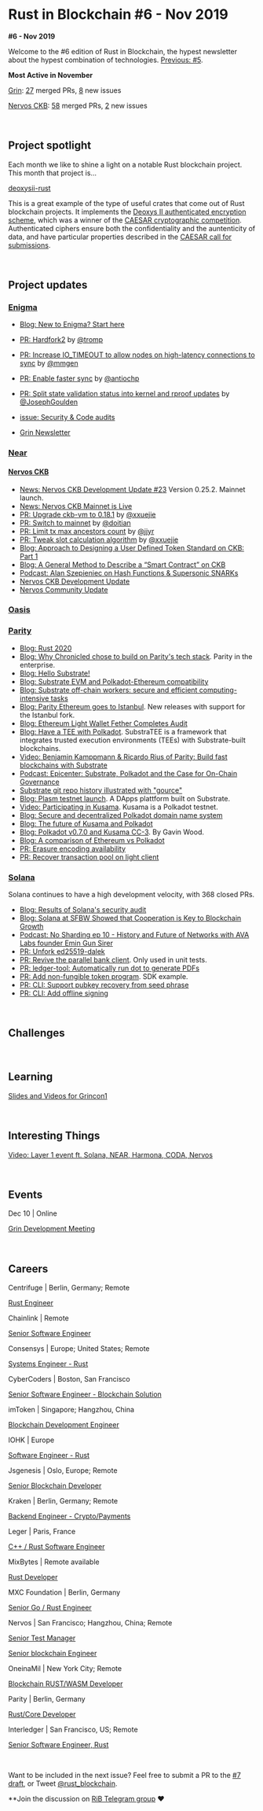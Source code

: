 # Rust in Blockchain #6 - Nov 2019

**#6 - Nov 2019**

Welcome to the #6 edition of Rust in Blockchain, the hypest newsletter about the hypest combination of technologies. [Previous: #5](https://rustinblockchain.org/2019/11/07/rust-in-blockchain-5-october-2019/).


**Most Active in November**

[Grin](grin): [27][grin-mergedpr] merged PRs, [8][grin-issue] new issues

[Nervos CKB](nervos): [58][nervos-mergedpr] merged PRs, [2][nervos-issue] new issues

[grin]: https://github.com/mimblewimble/grin
[grin-issue]: https://github.com/mimblewimble/grin/issues?utf8=%E2%9C%93&q=is%3Aissue+is%3Aopen+created%3A2019-11-01..2019-11-30+
[grin-mergedpr]: https://github.com/mimblewimble/grin/pulls?utf8=%E2%9C%93&q=is%3Apr+is%3Aclosed+merged%3A2019-11-01..2019-11-30+

[nervos]: https://github.com/nervosnetwork/ckb
[nervos-issue]: https://github.com/nervosnetwork/ckb/issues?utf8=%E2%9C%93&q=is%3Aissue+is%3Aopen+created%3A2019-11-01..2019-11-30+
[nervos-mergedpr]:https://github.com/nervosnetwork/ckb/pulls?utf8=%E2%9C%93&q=is%3Apr+is%3Aclosed+merged%3A2019-11-01..2019-11-30+

&nbsp;


## Project spotlight

Each month we like to shine a light on a notable Rust blockchain project. This month that project is…

[deoxysii-rust](https://github.com/oasislabs/deoxysii-rust)

This is a great example of the type of useful crates that come out of Rust blockchain projects. It implements the [Deoxys II authenticated encryption scheme][d], which was a winner of the [CAESAR cryptographic competition][c]. Authenticated ciphers ensure both the confidentiality and the auntenticity of data, and have particular properties described in the [CAESAR call for submissions][c2].

[d]: https://sites.google.com/view/deoxyscipher
[c]: https://competitions.cr.yp.to/caesar-submissions.html
[c2]: https://competitions.cr.yp.to/caesar-call.html


&nbsp;

## Project updates

### [**Enigma**](https://enigma.co/)

- [Blog: New to Enigma? Start here](https://blog.enigma.co/welcome-to-enigma-start-here-e65c8c9125ef)


- [PR: Hardfork2][grin-pr-1] by [@tromp](https://github.com/tromp)
- [PR: Increase IO_TIMEOUT to allow nodes on high-latency connections to sync][grin-pr-2] by [@mmgen](https://github.com/mmgen)
- [PR: Enable faster sync][grin-pr-3] by [@antiochp](https://github.com/antiochp)
- [PR: Split state validation status into kernel and rproof updates][grin-pr-4] by [@JosephGoulden](https://github.com/JosephGoulden)
- [issue: Security & Code audits][grin-issue-1]
- [Grin Newsletter](https://grinnews.substack.com/)

[grin-pr-1]: https://github.com/mimblewimble/grin/pull/3136
[grin-pr-2]: https://github.com/mimblewimble/grin/pull/3109
[grin-pr-3]: https://github.com/mimblewimble/grin/pull/3108
[grin-pr-4]: https://github.com/mimblewimble/grin/pull/3096
[grin-issue-1]: https://github.com/mimblewimble/grin/issues/1609


### [**Near**](https://github.com/nearprotocol/nearcore)

#### [**Nervos CKB**](https://github.com/nervosnetwork/ckb)

<!-- todo - [News: Nervos CKB Development Update #24][nervos-dev-1] Aggron Testnet has been reset. Team is focusing on the performance, interfaces, tests and documentations. -->
- [News: Nervos CKB Development Update #23][nervos-dev-2] Version 0.25.2. Mainnet launch.
- [News: Nervos CKB Mainnet is Live][nervos-news-1]
- [PR: Upgrade ckb-vm to 0.18.1][nervos-pr-1] by [@xxuejie](https://github.com/xxuejie)
- [PR: Switch to mainnet][nervos-pr-2] by [@doitian](https://github.com/doitian)
- [PR: Limit tx max ancestors count][nervos-pr-3] by [@jjyr](https://github.com/jjyr)
- [PR: Tweak slot calculation algorithm][nervos-pr-4] by [@xxuejie](https://github.com/xxuejie)
- [Blog: Approach to Designing a User Defined Token Standard on CKB: Part 1][nervos-blog-1]
- [Blog: A General Method to Describe a “Smart Contract” on CKB][nervos-blog-2]
- [Podcast: Alan Szepieniec on Hash Functions & Supersonic SNARKs][nervos-podcast]
- [Nervos CKB Development Update][nervos-community-dev]
- [Nervos Community Update][nervos-community]

<!--[nervos-dev-1]: -->
[nervos-dev-2]: https://medium.com/nervosnetwork/nervos-ckb-development-update-23-6b1ee3f0f8b5
[nervos-news-1]: https://medium.com/nervosnetwork/nervos-ckb-mainnet-is-live-a028d9675dfb
[nervos-pr-1]: https://github.com/nervosnetwork/ckb/pull/1854
[nervos-pr-2]: https://github.com/nervosnetwork/ckb/pull/1824
[nervos-pr-3]: https://github.com/nervosnetwork/ckb/pull/1788
[nervos-pr-4]: https://github.com/nervosnetwork/ckb-vm/pull/90
[nervos-blog-1]: https://talk.nervos.org/t/approach-to-designing-a-user-defined-token-standard-on-ckb-part-1/3855
[nervos-blog-2]: https://talk.nervos.org/t/a-general-method-to-describe-a-smart-contract-on-ckb/3777
[nervos-podcast]: https://www.zeroknowledge.fm/105
[nervos-community-dev]: https://medium.com/nervosnetwork/tagged/development-updates
[nervos-community]: https://medium.com/nervosnetwork/nervos-community-update-6e9cced395ff


### [**Oasis**](https://github.com/oasislabs)


### [**Parity** ](https://github.com/paritytech)

- [Blog: Rust 2020](https://www.parity.io/rust-2020/)
- [Blog: Why Chronicled chose to build on Parity's tech stack](https://www.parity.io/chronicled-mediledger-parity/). Parity in the enterprise.
- [Blog: Hello Substrate!](https://www.parity.io/hello-substrate/)
- [Blog: Substrate EVM and Polkadot-Ethereum compatibility](https://www.parity.io/substrate-evm/)
- [Blog: Substrate off-chain workers: secure and efficient computing-intensive tasks](https://www.parity.io/substrate-off-chain-workers-secure-and-efficient-computing-intensive-tasks/)
- [Blog: Parity Ethereum goes to Istanbul](https://www.parity.io/release-parity-ethereum-goes-to-istanbul/). New releases with support for the Istanbul fork.
- [Blog: Ethereum Light Wallet Fether Completes Audit](https://www.parity.io/ethereum-light-wallet-parity-fether-completes-audit-v0-4-beta-shipped/)
- [Blog: Have a TEE with Polkadot](https://polkadot.network/have-a-tee-with-polkadot/?utm_source=twitter&utm_medium=social&utm_campaign=SubstraTEE). SubstraTEE is a framework that integrates trusted execution environments (TEEs) with Substrate-built blockchains.
- [Video: Benjamin Kamppmann & Ricardo Rius of Parity: Build fast blockchains with Substrate](https://vimeo.com/371142433)
- [Podcast: Epicenter: Substrate, Polkadot and the Case for On-Chain Governance](https://epicenter.tv/episodes/259/)
- [Substrate git repo history illustrated with "gource"](https://twitter.com/fredhrson/status/1200470649581527041)
- [Blog: Plasm testnet launch](https://medium.com/staked-technologies/plasm-testnet-launch-90d7e58328b3). A DApps plattform built on Substrate.
- [Video: Participating in Kusama](https://www.crowdcast.io/e/participating-on-kusama/). Kusama is a Polkadot testnet.
- [Blog: Secure and decentralized Polkadot domain name system](https://medium.com/@chainx_org/secure-and-decentralized-polkadot-domain-name-system-e06c35c2a48d)
- [Blog: The future of Kusama and Polkadot](https://commonwealth.im/kusama/proposal/discussion/92?utm_medium=forum&utm_source=r/dots&utm_campaign=Future%20of%20Kusama%20/%20Polkadot)
- [Blog: Polkadot v0.7.0 and Kusama CC-3](https://medium.com/polkadot-network/polkadot-v0-7-0-and-kusama-cc-3-1a121fd59f67). By Gavin Wood.
- [Blog: A comparison of Ethereum vs Polkadot](https://www.purestake.com/blog/ethereum-vs-polkadot/)
- [PR: Erasure encoding availability](https://github.com/paritytech/polkadot/pull/345)
- [PR: Recover transaction pool on light client](https://github.com/paritytech/substrate/pull/3833)


### [**Solana**](https://github.com/solana-labs/solana)

Solana continues to have a high development velocity, with 368 closed PRs.

- [Blog: Results of Solana's security audit](https://solana.com/the-results-of-solanas-security-audit/)
- [Blog: Solana at SFBW Showed that Cooperation is Key to Blockchain Growth](https://solana.com/solana-at-sfbw-showed-that-cooperation-is-key-to-blockchain-growth/)
- [Podcast: No Sharding ep 10 - History and Future of Networks with AVA Labs founder Emin Gun Sirer](https://solana.com/ava-labs-founder-emin-gun-sirer-episode-10-no-sharding-podcast/)
- [PR: Unfork ed25519-dalek](https://github.com/solana-labs/solana/pull/6776)
- [PR: Revive the parallel bank client](https://github.com/solana-labs/solana/pull/6903). Only used in unit tests.
- [PR: ledger-tool: Automatically run dot to generate PDFs](https://github.com/solana-labs/solana/pull/6912)
- [PR: Add non-fungible token program](https://github.com/solana-labs/solana/pull/7007). SDK example.
- [PR: CLI: Support pubkey recovery from seed phrase](https://github.com/solana-labs/solana/pull/7149)
- [PR: CLI: Add offline signing](https://github.com/solana-labs/solana/pull/7104)


&nbsp;

## Challenges


&nbsp;

## Learning

[Slides and Videos for Grincon1](https://github.com/mimblewimble/grin-pm#grincon1)


&nbsp;

## Interesting Things

[Video: Layer 1 event ft. Solana, NEAR, Harmona, CODA, Nervos](https://www.youtube.com/watch?v=LEKcBeDcEAY)


&nbsp;

## Events

Dec 10 | Online

[Grin Development Meeting ](https://github.com/mimblewimble/grin-pm/issues/224)


&nbsp;

## Careers

Centrifuge | Berlin, Germany; Remote

[Rust Engineer](https://centrifuge.breezy.hr/p/20af596b9ffb01-rust-engineer-centrifuge-chain/)

Chainlink | Remote

[Senior Software Engineer](https://remotive.io/remote-jobs/software-dev/senior-software-engineer-18917)

Consensys | Europe; United States; Remote

[Systems Engineer - Rust](https://consensys.net/open-roles/1792013/)

CyberCoders | Boston, San Francisco

[Senior Software Engineer - Blockchain Solution](https://www.cybercoders.com/senior-software-engineer-job-506965)

imToken | Singapore; Hangzhou, China

[Blockchain Development Engineer](https://token.im/careers)

IOHK | Europe

[Software Engineer - Rust](https://iohk.io/careers/#op-345001-software-engineer-rust)

Jsgenesis | Oslo, Europe; Remote

[Senior Blockchain Developer](https://www.jsgenesis.com/jobs/blockchain-developer)

Kraken | Berlin, Germany; Remote

[Backend Engineer - Crypto/Payments](https://jobs.lever.co/kraken/4c18a043-3f9f-4005-a715-7455aaa64b11)

Leger | Paris, France

[C++ / Rust Software Engineer](https://jobs.lever.co/ledger/8555a86e-fbf4-4701-95cb-190a76445bb8)

MixBytes | Remote available

[Rust Developer](https://mixbytes.io/career)

MXC Foundation | Berlin, Germany

[Senior Go / Rust Engineer](https://www.linkedin.com/jobs/view/1455662885/?refId=3445947911569942562383&trk=d_flagship3_company)

Nervos | San Francisco; Hangzhou, China; Remote

[Senior Test Manager](https://angel.co/company/nervos-1/jobs/589746-senior-test-manager)

[Senior blockchain Engineer](https://angel.co/company/nervos-1/jobs/589230-senior-blockchain-engineer)

OneinaMil | New York City; Remote

[Blockchain RUST/WASM Developer](https://apply.workable.com/oneinamil/j/E74222BB58/)

Parity | Berlin, Germany

[Rust/Core Developer](https://www.parity.io/jobs/#berlin-rust-core-developer)

Interledger | San Francisco, US; Remote

[Senior Software Engineer, Rust](https://www.ripple.com/company/careers/all-jobs#senior-software-engineer-rust)

&nbsp;

Want to be included in the next issue? Feel free to submit a PR to the [#7 draft](), or Tweet [@rust_blockchain](https://twitter.com/rust_blockchain).

**Join the discussion on [RiB Telegram group](https://t.me/rustinblockchain) **❤️**
